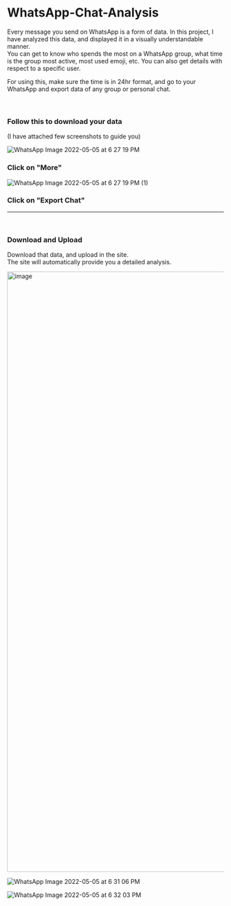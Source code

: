 # WhatsApp-Chat-Analysis
Every message you send on WhatsApp is a form of data. 
In this project, I have analyzed this data, and displayed it in a visually understandable manner.<br>
You can get to know who spends the most on a WhatsApp group,
what time is the group most active, most used emoji, etc.
You can also get details with respect to a specific user.

For using this, make sure the time is in 24hr format, and go to your WhatsApp and export data of any group or personal chat. <br>
<br>
<br>
### Follow this to download your data <br>
(I have attached few screenshots to guide you)

![WhatsApp Image 2022-05-05 at 6 27 19 PM](https://user-images.githubusercontent.com/76225348/166927630-13886064-a41b-42ea-abaa-daa63bc9d9e9.jpeg)
### Click on "More"
![WhatsApp Image 2022-05-05 at 6 27 19 PM (1)](https://user-images.githubusercontent.com/76225348/166927669-4e640ac2-c830-4382-9fb8-f8b8af28b8f3.jpeg)
### Click on "Export Chat"

<hr>
<br>

### Download and Upload
Download that data, and upload in the site.<br>
The site will automatically provide you a detailed analysis.<br>

<img width="1395" alt="image" src="https://github.com/user-attachments/assets/9cda8cc9-5d71-4e19-ae1a-f8827033dd8e" />

![WhatsApp Image 2022-05-05 at 6 31 06 PM](https://user-images.githubusercontent.com/76225348/166928243-ea716581-7718-4952-ad5b-5ce7193d4bed.jpeg)

![WhatsApp Image 2022-05-05 at 6 32 03 PM](https://user-images.githubusercontent.com/76225348/166928370-eba8f688-cdf3-4d19-b9e0-c5b16a958137.jpeg)
